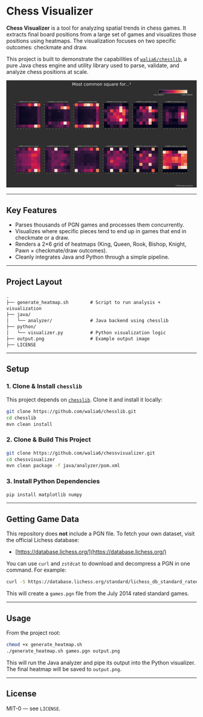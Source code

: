 # Chess Visualizer

**Chess Visualizer** is a tool for analyzing spatial trends in chess games. It extracts final board positions from a large set of games and visualizes those positions using heatmaps. The visualization focuses on two specific outcomes: checkmate and draw.

This project is built to demonstrate the capabilities of [`walia6/chesslib`](https://github.com/walia6/chesslib), a pure Java chess engine and utility library used to parse, validate, and analyze chess positions at scale.


![output](./output.png)

---

## Key Features

- Parses thousands of PGN games and processes them concurrently.
- Visualizes where specific pieces tend to end up in games that end in checkmate or a draw.
- Renders a 2×6 grid of heatmaps (King, Queen, Rook, Bishop, Knight, Pawn × checkmate/draw outcomes).
- Cleanly integrates Java and Python through a simple pipeline.

---

## Project Layout

```
.
├── generate_heatmap.sh        # Script to run analysis + visualization
├── java/
│   └── analyzer/              # Java backend using chesslib
├── python/
│   └── visualizer.py          # Python visualization logic
├── output.png                 # Example output image
├── LICENSE
```

---

## Setup

### 1. Clone & Install `chesslib`

This project depends on [`chesslib`](https://github.com/walia6/chesslib). Clone it and install it locally:

```bash
git clone https://github.com/walia6/chesslib.git
cd chesslib
mvn clean install
```

### 2. Clone & Build This Project

```bash
git clone https://github.com/walia6/chessvisualizer.git
cd chessvisualizer
mvn clean package -f java/analyzer/pom.xml
```

### 3. Install Python Dependencies

```bash
pip install matplotlib numpy
```

---

## Getting Game Data

This repository does **not** include a PGN file. To fetch your own dataset, visit the official Lichess database:

- [https://database.lichess.org/](https://database.lichess.org/)

You can use `curl` and `zstdcat` to download and decompress a PGN in one command. For example:

```bash
curl -S https://database.lichess.org/standard/lichess_db_standard_rated_2014-07.pgn.zst | zstdcat > games.pgn
```

This will create a `games.pgn` file from the July 2014 rated standard games.

---

## Usage

From the project root:

```bash
chmod +x generate_heatmap.sh
./generate_heatmap.sh games.pgn output.png
```

This will run the Java analyzer and pipe its output into the Python visualizer. The final heatmap will be saved to `output.png`.

---

## License

MIT-0 — see `LICENSE`.
